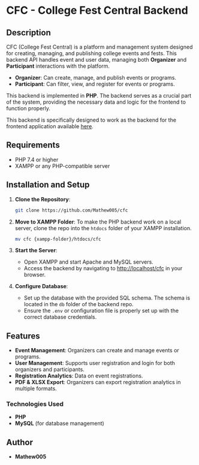 # CFC - College Fest Central Backend

## Description

CFC (College Fest Central) is a platform and management system designed for creating, managing, and publishing college events and fests. This backend API handles event and user data, managing both **Organizer** and **Participant** interactions with the platform.

- **Organizer**: Can create, manage, and publish events or programs.
- **Participant**: Can filter, view, and register for events or programs.

This backend is implemented in **PHP**. The backend serves as a crucial part of the system, providing the necessary data and logic for the frontend to function properly.

This backend is specifically designed to work as the backend for the frontend application available [here](https://github.com/Mathew005/event-platform).

## Requirements

- PHP 7.4 or higher
- XAMPP or any PHP-compatible server

## Installation and Setup

1. **Clone the Repository**:
    ```bash
    git clone https://github.com/Mathew005/cfc
    ```

2. **Move to XAMPP Folder**:
    To make the PHP backend work on a local server, clone the repo into the `htdocs` folder of your XAMPP installation.

    ```bash
    mv cfc {xampp-folder}/htdocs/cfc
    ```

3. **Start the Server**:
    - Open XAMPP and start Apache and MySQL servers.
    - Access the backend by navigating to [http://localhost/cfc](http://localhost/cfc) in your browser.

4. **Configure Database**:
    - Set up the database with the provided SQL schema. The schema is located in the `db` folder of the backend repo.
    - Ensure the `.env` or configuration file is properly set up with the correct database credentials.

## Features

- **Event Management**: Organizers can create and manage events or programs.
- **User Management**: Supports user registration and login for both organizers and participants.
- **Registration Analytics**: Data on event registrations.
- **PDF & XLSX Export**: Organizers can export registration analytics in multiple formats.

### Technologies Used

- **PHP**
- **MySQL** (for database management)

## Author

- **Mathew005**
